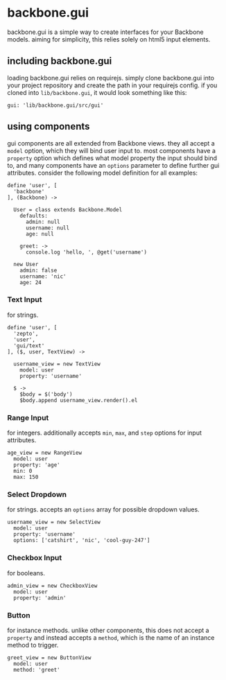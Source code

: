 # backbone.gui

backbone.gui is a simple way to create interfaces for your Backbone models. aiming for simplicity, this relies solely on html5 input elements.

## including backbone.gui

loading backbone.gui relies on requirejs. simply clone backbone.gui into your project repository and create the path in your requirejs config. if you cloned into `lib/backbone.gui`, it would look something like this:

```
gui: 'lib/backbone.gui/src/gui'
```

## using components

gui components are all extended from Backbone views. they all accept a `model` option, which they will bind user input to. most components have a `property` option which defines what model property the input should bind to, and many components have an `options` parameter to define further gui attributes. consider the following model definition for all examples:

```
define 'user', [
  'backbone'
], (Backbone) ->
  
  User = class extends Backbone.Model
    defaults:
      admin: null
      username: null
      age: null

    greet: ->
      console.log 'hello, ', @get('username')

  new User
    admin: false
    username: 'nic'
    age: 24
```

### Text Input

for strings.

```
define 'user', [
  'zepto',
  'user',
  'gui/text'
], ($, user, TextView) ->

  username_view = new TextView
    model: user
    property: 'username'

  $ ->
    $body = $('body')
    $body.append username_view.render().el
```

### Range Input

for integers. additionally accepts `min`, `max`, and `step` options for input attributes.

```
age_view = new RangeView
  model: user
  property: 'age'
  min: 0
  max: 150
```

### Select Dropdown

for strings. accepts an `options` array for possible dropdown values.

```
username_view = new SelectView
  model: user
  property: 'username'
  options: ['catshirt', 'nic', 'cool-guy-247']
```

### Checkbox Input

for booleans.

```
admin_view = new CheckboxView
  model: user
  property: 'admin'
```

### Button

for instance methods. unlike other components, this does not accept a `property` and instead accepts a `method`, which is the name of an instance method to trigger.

```
greet_view = new ButtonView
  model: user
  method: 'greet'
```